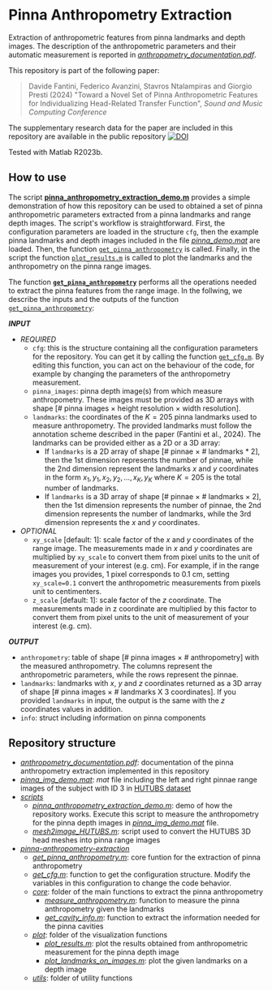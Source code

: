 # Pinna Anthropometry Extraction
Extraction of anthropometric features from pinna landmarks and depth images.
The description of the anthropometric parameters and their automatic measurement is reported in [*anthropometry_documentation.pdf*](./anthropometry_documentation.pdf).

This repository is part of the following paper:
>Davide Fantini, Federico Avanzini, Stavros Ntalampiras and Giorgio Presti (2024) "Toward a Novel Set of Pinna Anthropometric Features for Individualizing Head-Related Transfer Function", *Sound and Music Computing Conference*

The supplementary research data for the paper are included in this repository are available in the public repository [![DOI](https://zenodo.org/badge/DOI/10.5281/zenodo.10805885.svg)](https://doi.org/10.5281/zenodo.10805885)

Tested with Matlab R2023b.

## How to use
The script [**pinna_anthropometry_extraction_demo.m**](./scripts/pinna_anthropometry_extraction_demo.m) provides a simple demonstration of how this repository can be used to obtained a set of pinna anthropometric parameters extracted from a pinna landmarks and range depth images. The script's workflow is straightforward. First, the configuration parameters are loaded in the structure `cfg`, then the example pinna landmarks and depth images included in the file [*pinna_demo.mat*](./pinna_demo.mat) are loaded. Then, the function [`get_pinna_anthropometry`](./pinna-anthropometry-extraction/get_pinna_anthropometry.m) is called. Finally, in the script the function [`plot_results.m`](./pinna-anthropometry-extraction/plot/plot_results.m) is called to plot the landmarks and the anthropometry on the pinna range images.

The function [**`get_pinna_anthropometry`**](./pinna-anthropometry-extraction/get_pinna_anthropometry.m) performs all the operations needed to extract the pinna features from the range image. In the follwing, we describe the inputs and the outputs of the function [`get_pinna_anthropometry`](./pinna-anthropometry-extraction/get_pinna_anthropometry.m):

***INPUT***
 - *REQUIRED*
   - `cfg`: this is the structure containing all the configuration parameters for the repository. You can get it by calling the function [`get_cfg.m`](./pinna-anthropometry-extraction/get_cfg.m). By editing this function, you can act on the behaviour of the code, for example by changing the parameters of the anthropometry measurement.
   - `pinna_images`: pinna depth image(s) from which measure anthropometry. These images must be provided as 3D arrays with shape [# pinna images × height resolution × width resolution].
   - `landmarks`: the coordinates of the $K=205$ pinna landmarks used to measure anthropometry. The provided landmarks must follow the annotation scheme described in the paper (Fantini et al., 2024).
   The landmarks can be provided either as a 2D or a 3D array:
     - If `landmarks` is a 2D array of shape [# pinnae × # landmarks * 2], then the 1st dimension represents the number of pinnae, while the 2nd dimension represent the landmarks $x$ and $y$ coordinates in the form ${x_1, y_1, x_2, y_2, ..., x_K, y_K}$ where $K=205$ is the total number of landmarks.
     - If `landmarks` is a 3D array of shape [# pinnae × # landmarks × 2], then the 1st dimension represents the number of pinnae, the 2nd dimension represents the number of landmarks, while the 3rd dimension represents the $x$ and $y$ coordinates.
- *OPTIONAL*
    - `xy_scale` [default: 1]: scale factor of the $x$ and $y$ coordinates of the range image. The measurements made in $x$ and $y$ coordinates are multiplied by `xy_scale` to convert them from pixel units to the unit of measurement of your interest (e.g. cm). For example, if in the range images you provides, 1 pixel corresponds to 0.1 cm, setting `xy_scale=0.1` convert the anthropometric measurements from pixels unit to centimenters.
    - `z_scale` [default: 1]: scale factor of the $z$ coordinate. The measurements made in z coordinate are multiplied by this factor to convert them from pixel units to the unit of measurement of your interest (e.g. cm).

***OUTPUT***
 - `anthropometry`: table of shape [# pinna images × # anthropometry] with the measured anthropometry. The columns represent the anthropometric parameters, while the rows represent the pinnae.
 - `landmarks`: landmarks with $x$, $y$ and $z$ coordinates returned as a 3D array of shape [# pinna images × # landmarks X 3 coordinates]. If you provided `landmarks` in input, the output is the same with the $z$ coordinates values in addition.
 - `info`: struct including information on pinna components



## Repository structure
 - [*anthropometry_documentation.pdf*](./anthropometry_documentation.pdf): documentation of the pinna anthropometry extraction implemented in this repository
 - [*pinna_img_demo.mat*](./pinna_img_demo.mat): *mat* file including the left and right pinnae range images of the subject with ID 3 in [HUTUBS dataset](https://depositonce.tu-berlin.de/items/dc2a3076-a291-417e-97f0-7697e332c960)
 - [*scripts*](./scripts/)
     - [*pinna_anthropometry_extraction_demo.m*](./scripts/pinna_anthropometry_extraction_demo.m): demo of how the repository works. Execute this script to measure the anthropometry for the pinna depth images in [*pinna_img_demo.mat*](./pinna_img_demo.mat) file.
     - [*mesh2image_HUTUBS.m*](./scripts/mesh2image_HUTUBS.m): script used to convert the HUTUBS 3D head meshes into pinna range images 
 - [*pinna-anthropometry-extraction*](./pinna-anthropometry-extraction/)
     - [*get_pinna_anthropometry.m*](./pinna-anthropometry-extraction/get_pinna_anthropometry.m): core funtion for the extraction of pinna anthropometry
     - [*get_cfg.m*](./pinna-anthropometry-extraction/get_cfg.m): function to get the configuration structure. Modify the variables in this configuration to change the code behavior.
     - [*core*](./pinna-anthropometry-extraction/core/): folder of the main functions to extract the pinna anthropometry
       - [*measure_anthropometry.m*](./pinna-anthropometry-extraction/core/measure_anthropometry.m): function to measure the pinna anthropometry given the landmarks
       - [*get_cavity_info.m*](./pinna-anthropometry-extraction/core/get_cavity_info.m): function to extract the information needed for the pinna cavities
     - [*plot*](./pinna-anthropometry-extraction/plot/): folder of the visualization functions
	   - [*plot_results.m*](./pinna-anthropometry-extraction/plot/plot_results.m): plot the results obtained from anthropometric measurement for the pinna depth image
       - [*plot_landmarks_on_images.m*](./pinna-anthropometry-extraction/plot/plot_landmarks_on_images.m): plot the given landmarks on a depth image
     - [*utils*](./pinna-anthropometry-extraction/utils/): folder of utility functions